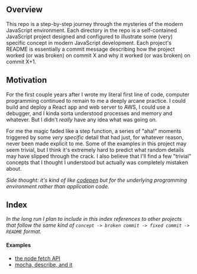 ## Overview

This repo is a step-by-step journey through the mysteries of the modern JavaScript environment. Each directory in the repo is a self-contained JavaScript project designed and configured to illustrate some (very) specific concept in modern JavaScript development. Each project's README is essentially a commit message describing how the project worked (or was broken) on commit X and why it worked (or was broken) on commit X+1.

## Motivation

For the first couple years after I wrote my literal first line of code, computer programming continued to remain to me a deeply arcane practice. I could build and deploy a React app and web server to AWS, I could use a debugger, and I kinda sorta understood processes and memory and whatever. But I didn't _really_ have any idea what was going on.

For me the magic faded like a step function, a series of "aha!" moments triggered by some _very specific_ detail that had just, for whatever reason, never been made explicit to me. Some of the examples in this project may seem trivial, but I think it's extremely hard to predict what random details may have slipped through the crack. I also believe that I'll find a few "trivial" concepts that I thought I understood but actually was completely mistaken about.

_Side thought: it's kind of like [codepen](https://codepen.io) but for the underlying programming environment rather than application code._

## Index

_In the long run I plan to include in this index references to other projects that follow the same kind of `concept -> broken commit -> fixed commit -> README` format._

#### Examples

- [the node fetch API](./2024-03-21-node-fetch-api/)
- [mocha, describe, and it](./2024-03-21-mocha-describe-and-it/)




